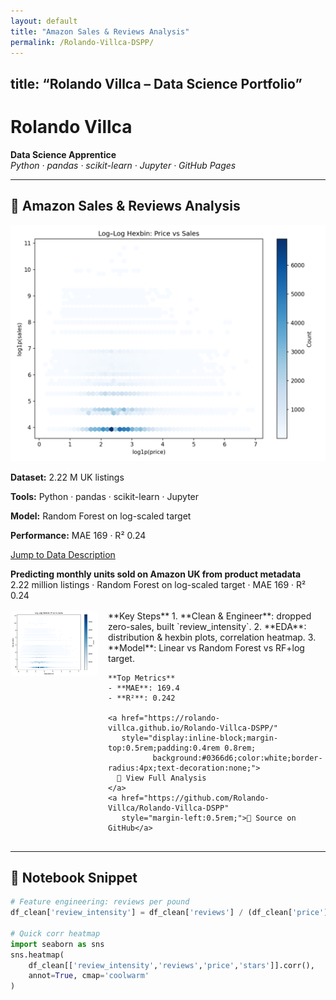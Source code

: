 ```yaml
---
layout: default
title: "Amazon Sales & Reviews Analysis"
permalink: /Rolando-Villca-DSPP/
---
```

title: “Rolando Villca – Data Science Portfolio”
---

# Rolando Villca  
**Data Science Apprentice**  
_Python · pandas · scikit-learn · Jupyter · GitHub Pages_

---

## 🚀 Amazon Sales & Reviews Analysis
<div class="project-card">
  <img src="/assets/amazon-hexbin.png" alt="Hexbin: Price vs Sales" />
  <div class="project-summary">
    <p><strong>Dataset:</strong> 2.22 M UK listings</p>
    <p><strong>Tools:</strong> Python · pandas · scikit-learn · Jupyter</p>
    <p><strong>Model:</strong> Random Forest on log-scaled target</p>
    <p><strong>Performance:</strong> MAE 169 · R² 0.24</p>
    <a class="button primary" href="#data-description">Jump to Data Description</a>
  </div>
</div>

**Predicting monthly units sold on Amazon UK from product metadata**  
2.22 million listings · Random Forest on log-scaled target · MAE 169 · R² 0.24

<div style="display: flex; gap: 1rem; align-items: flex-start; margin: 1rem 0;">
  <!-- 1. Thumbnail you export from your notebook -->
  <img src="/assets/amazon-hexbin.png" alt="Hexbin: Price vs Sales" width="140" style="border-radius:8px;"/>
  <div>
    **Key Steps**  
    1. **Clean & Engineer**: dropped zero-sales, built `review_intensity`.  
    2. **EDA**: distribution & hexbin plots, correlation heatmap.  
    3. **Model**: Linear vs Random Forest vs RF+log target.  

    **Top Metrics**  
    - **MAE**: 169.4  
    - **R²**: 0.242  

    <a href="https://rolando-villca.github.io/Rolando-Villca-DSPP/" 
       style="display:inline-block;margin-top:0.5rem;padding:0.4rem 0.8rem;
              background:#0366d6;color:white;border-radius:4px;text-decoration:none;">
      🔎 View Full Analysis
    </a>  
    <a href="https://github.com/Rolando-Villca/Rolando-Villca-DSPP" 
       style="margin-left:0.5rem;">🐙 Source on GitHub</a>
  </div>
</div>

---

## 📓 Notebook Snippet

```python
# Feature engineering: reviews per pound
df_clean['review_intensity'] = df_clean['reviews'] / (df_clean['price'] + 1)

# Quick corr heatmap
import seaborn as sns
sns.heatmap(
    df_clean[['review_intensity','reviews','price','stars']].corr(),
    annot=True, cmap='coolwarm'
)
